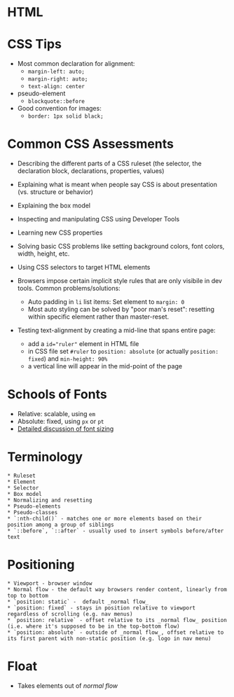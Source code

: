 # HTML

# CSS Tips
  * Most common declaration for alignment:
    * `margin-left: auto;` 
    * `margin-right: auto;`
    * `text-align: center`
  * pseudo-element
    * `blockquote::before`
  * Good convention for images:
    * `border: 1px solid black;`

# Common CSS Assessments
  * Describing the different parts of a CSS ruleset (the selector, the declaration block, declarations, properties, values)
  * Explaining what is meant when people say CSS is about presentation (vs. structure or behavior)
  * Explaining the box model
  * Inspecting and manipulating CSS using Developer Tools
  * Learning new CSS properties
  * Solving basic CSS problems like setting background colors, font colors, width, height, etc.
  * Using CSS selectors to target HTML elements

  * Browsers impose certain implicit style rules that are only visibile in dev tools. Common problems/solutions:
    * Auto padding in `li` list items: Set element to `margin: 0`
    * Most auto styling can be solved by "poor man's reset": resetting within specific element rather than master-reset.
  * Testing text-alignment by creating a mid-line that spans entire page: 
    * add a `id="ruler"` element in HTML file
    * in CSS file set `#ruler` to `position: absolute` (or actually `position: fixed`) and `min-height: 90%`
    * a vertical line will appear in the mid-point of the page

# Schools of Fonts
  * Relative: scalable, using `em`
  * Absolute: fixed, using `px` or `pt`
  * [Detailed discussion of font sizing](https://kyleschaeffer.com/development/css-font-size-em-vs-px-vs-pt-vs/)

# Terminology
    * Ruleset 
    * Element
    * Selector
    * Box model
    * Normalizing and resetting
    * Pseudo-elements
    * Pseudo-classes
    * `:nth-child()` - matches one or more elements based on their position among a group of siblings
    * `::before`, `::after` - usually used to insert symbols before/after text

# Positioning
    * Viewport - browser window
    * Normal flow - the default way browsers render content, linearly from top to bottom
    * `position: static` -  default _normal flow_
    * `position: fixed` - stays in position relative to viewport regardless of scrolling (e.g. nav menus)
    * `position: relative` - offset relative to its _normal flow_ position (i.e. where it's supposed to be in the top-bottom flow)
    * `position: absolute` - outside of _normal flow_, offset relative to its first parent with non-static position (e.g. logo in nav menu)

# Float
* Takes elements out of _normal flow_
